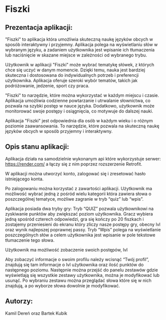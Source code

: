 # Fiszki
 
## Prezentacja aplikacji:

"Fiszki" to aplikacja która umożliwia skuteczną naukę języków obcych w sposób interaktywny i przyjemny. Aplikacja polega na wyświetlaniu słów w wybranym języku, a zadaniem użytkownika jest wpisanie ich tłumaczenia lub naciśnięcie w skazane miejsce w zależności od wybranego trybu. 

Użytkownik w aplikacji "Fiszki" może wybrać tematykę słówek, z których chce się uczyć w danym momencie. Dzięki temu, nauka jest bardziej skuteczna i dostosowana do indywidualnych potrzeb i preferencji użytkownika. Aplikacja oferuje szeroki wybór tematów, takich jak podróżowanie, jedzenie, sport czy praca. 

"Fiszki" to narzędzie, które można wykorzystać w każdym miejscu i czasie. Aplikacja umożliwia codzienne powtarzanie i utrwalanie słownictwa, co pozwala na szybki postęp w nauce języka. Dodatkowo, użytkownik może monitorować swoje postępy i osiągnięcia, co motywuje do dalszej nauki. 

Aplikacja "Fiszki" jest odpowiednia dla osób w każdym wieku i o różnym poziomie zaawansowania. To narzędzie, które pozwala na skuteczną naukę języków obcych w sposób przyjemny i interaktywny.



## Opis stanu aplikacji:

Aplikacja działa na samodzielnie wykonanym api które wykorzystuje serwer: https://render.com/ a łączy się z nim poprzez rozszerzenie Retrofit.

W aplikacji można utworzyć konto, zalogować się i zresetować hasło istniejącego konta. 

Po zalogowaniu można korzystać z zawartości aplikacji. Użytkownik ma możliwość wybrać jedną z pośród wielu kategorii która zawiera słowa o poszczególnej tematyce,  możliwe zagranie w tryb “quiz” lub “wpis”.

Aplikacja posiada dwa tryby gry:
 Tryb “QUIZ” pozwala użytkownikowi na zyskiwanie punktów aby zwiększać poziom użytkownika. Gracz wybiera jedną spośród czterech odpowiedzi, gra się kończy po 20 fiszkach i zostajemy przeniesieni do ekranu który zliczy nasze postępy gry, obecny lvl oraz wynik najlepszej poprawnej passy.
Tryb “Wpis” polega na wyświetlanie poszczególnych słów a celem użytkownika jest wpisanie w pole tekstowe tłumaczenie tego słowa.

Użytkownik ma możliwość zobaczenie swoich postępów, lvl

Aby zobaczyć informacje o swoim profilu należy wcisnąć “Twój profil”, znajdują się tam informacje o lvl użytkownika oraz ilość punktów do następnego poziomu. Następnie można przejść do panelu zestawów gdzie wyświetlają się wszystkie zestawy użytkownika, można je modyfikować lub usunąć.
Po wybraniu zestawu można przeglądać słowa które się w nich znajdują, a po wyborze słowa dowolnie je modyfikować.



## Autorzy:
Kamil Dereń oraz Bartek Kubik
